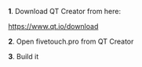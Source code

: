 **1**. Download QT Creator from here:

https://www.qt.io/download

**2**. Open fivetouch.pro from QT Creator

**3**. Build it 